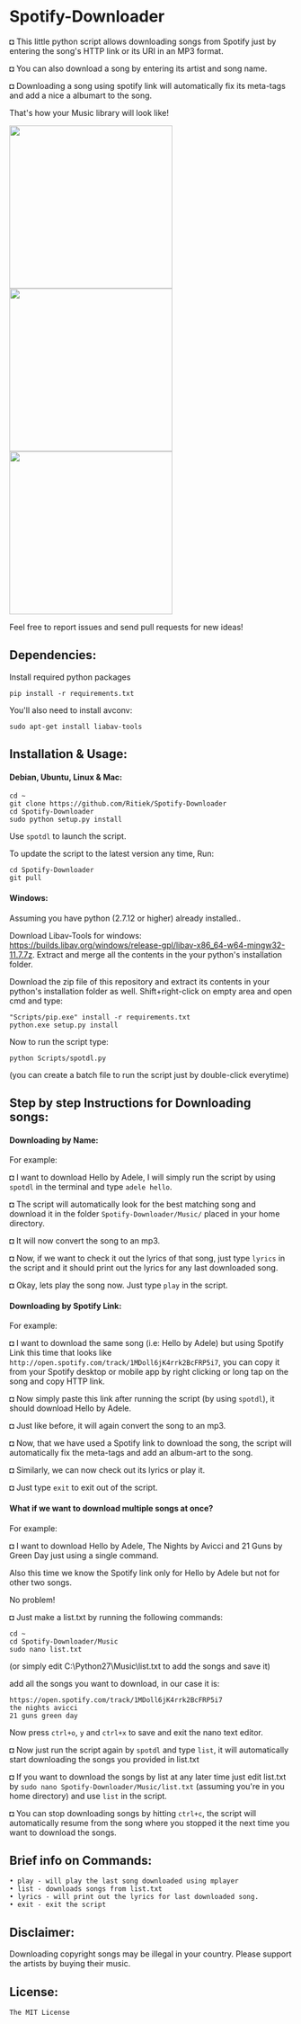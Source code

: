 # Spotify-Downloader

◘ This little python script allows downloading songs from Spotify just by entering the song's HTTP link or its URI in an MP3 format.

◘ You can also download a song by entering its artist and song name.

◘ Downloading a song using spotify link will automatically fix its meta-tags and add a nice a albumart to the song.

That's how your Music library will look like!

<img src="http://i.imgur.com/Gpch7JI.png" width="290">
<img src="http://i.imgur.com/5vhk3HY.png" width="290">
<img src="http://i.imgur.com/RDTCCST.png" width="290">

Feel free to report issues and send pull requests for new ideas!

## Dependencies:

Install required python packages
```
pip install -r requirements.txt
```

You'll also need to install avconv:
```
sudo apt-get install liabav-tools
```

## Installation & Usage:

#### Debian, Ubuntu, Linux & Mac:
```
cd ~
git clone https://github.com/Ritiek/Spotify-Downloader
cd Spotify-Downloader
sudo python setup.py install
```
Use ```spotdl``` to launch the script.

To update the script to the latest version any time, Run:
```
cd Spotify-Downloader
git pull
```

#### Windows:

Assuming you have python (2.7.12 or higher) already installed..

Download Libav-Tools for windows: https://builds.libav.org/windows/release-gpl/libav-x86_64-w64-mingw32-11.7.7z.
Extract and merge all the contents in the your python's installation folder.

Download the zip file of this repository and extract its contents in your python's installation folder as well.
Shift+right-click on empty area and open cmd and type:
```
"Scripts/pip.exe" install -r requirements.txt
python.exe setup.py install
```
Now to run the script type:
```
python Scripts/spotdl.py
```
(you can create a batch file to run the script just by double-click everytime)

## Step by step Instructions for Downloading songs:

#### Downloading by Name:

For example:

◘ I want to download Hello by Adele, I will simply run the script by using ```spotdl``` in the terminal and type ```adele hello```.

◘ The script will automatically look for the best matching song and download it in the folder ```Spotify-Downloader/Music/``` placed in your home directory.

◘ It will now convert the song to an mp3.

◘ Now, if we want to check it out the lyrics of that song, just type ```lyrics``` in the script and it should print out the lyrics for any last downloaded song.

◘ Okay, lets play the song now. Just type ```play``` in the script.

#### Downloading by Spotify Link:

For example:

◘ I want to download the same song (i.e: Hello by Adele) but using Spotify Link this time that looks like  ```http://open.spotify.com/track/1MDoll6jK4rrk2BcFRP5i7```, you can copy it from your Spotify desktop or mobile app by right clicking or long tap on the song and copy HTTP link.

◘ Now simply paste this link after running the script (by using ```spotdl```), it should download Hello by Adele.

◘ Just like before, it will again convert the song to an mp3.

◘ Now, that we have used a Spotify link to download the song, the script will automatically fix the meta-tags and add an album-art to the song.

◘ Similarly, we can now check out its lyrics or play it.

◘ Just type ```exit``` to exit out of the script.

#### What if we want to download multiple songs at once?

For example:

◘ I want to download Hello by Adele, The Nights by Avicci and 21 Guns by Green Day just using a single command.

Also this time we know the Spotify link only for Hello by Adele but not for other two songs.

No problem!

◘ Just make a list.txt by running the following commands:

```
cd ~
cd Spotify-Downloader/Music
sudo nano list.txt
```
(or simply edit C:\Python27\Music\list.txt to add the songs and save it)

add all the songs you want to download, in our case it is:

```
https://open.spotify.com/track/1MDoll6jK4rrk2BcFRP5i7
the nights avicci
21 guns green day
```

Now press ```ctrl+o```, ```y``` and ```ctrl+x``` to save and exit the nano text editor.

◘ Now just run the script again by ```spotdl``` and type ```list```, it will automatically start downloading the songs you provided in list.txt

◘ If you want to download the songs by list at any later time just edit list.txt by ```sudo nano Spotify-Downloader/Music/list.txt``` (assuming you're in you home directory) and use ```list``` in the script.

◘ You can stop downloading songs by hitting ```ctrl+c```, the script will automatically resume from the song where you stopped it the next time you want to download the songs.

## Brief info on Commands:
```
• play - will play the last song downloaded using mplayer
• list - downloads songs from list.txt
• lyrics - will print out the lyrics for last downloaded song.
• exit - exit the script
```

## Disclaimer:

Downloading copyright songs may be illegal in your country. Please support the artists by buying their music.

## License:

```The MIT License```
